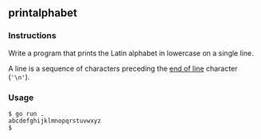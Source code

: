 ## printalphabet

### Instructions

Write a program that prints the Latin alphabet in lowercase on a single line.

A line is a sequence of characters preceding the [end of line](https://en.wikipedia.org/wiki/Newline) character (`'\n'`).

### Usage

```console
$ go run .
abcdefghijklmnopqrstuvwxyz
$
```
